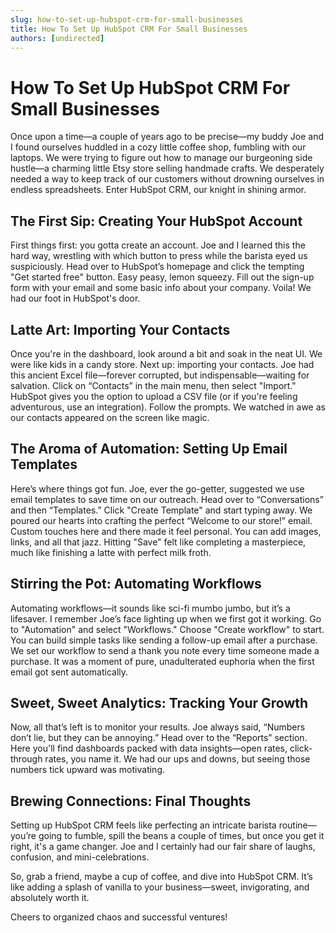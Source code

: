```yaml
---
slug: how-to-set-up-hubspot-crm-for-small-businesses
title: How To Set Up HubSpot CRM For Small Businesses
authors: [undirected]
---
```


# How To Set Up HubSpot CRM For Small Businesses

Once upon a time—a couple of years ago to be precise—my buddy Joe and I found ourselves huddled in a cozy little coffee shop, fumbling with our laptops. We were trying to figure out how to manage our burgeoning side hustle—a charming little Etsy store selling handmade crafts. We desperately needed a way to keep track of our customers without drowning ourselves in endless spreadsheets. Enter HubSpot CRM, our knight in shining armor.

## The First Sip: Creating Your HubSpot Account

First things first: you gotta create an account. Joe and I learned this the hard way, wrestling with which button to press while the barista eyed us suspiciously. Head over to HubSpot’s homepage and click the tempting "Get started free" button. Easy peasy, lemon squeezy. Fill out the sign-up form with your email and some basic info about your company. Voila! We had our foot in HubSpot's door.

## Latte Art: Importing Your Contacts

Once you're in the dashboard, look around a bit and soak in the neat UI. We were like kids in a candy store. Next up: importing your contacts. Joe had this ancient Excel file—forever corrupted, but indispensable—waiting for salvation. Click on “Contacts” in the main menu, then select "Import." HubSpot gives you the option to upload a CSV file (or if you're feeling adventurous, use an integration). Follow the prompts. We watched in awe as our contacts appeared on the screen like magic.

## The Aroma of Automation: Setting Up Email Templates

Here’s where things got fun. Joe, ever the go-getter, suggested we use email templates to save time on our outreach. Head over to “Conversations” and then “Templates.” Click "Create Template" and start typing away. We poured our hearts into crafting the perfect “Welcome to our store!” email. Custom touches here and there made it feel personal. You can add images, links, and all that jazz. Hitting "Save" felt like completing a masterpiece, much like finishing a latte with perfect milk froth.

## Stirring the Pot: Automating Workflows

Automating workflows—it sounds like sci-fi mumbo jumbo, but it’s a lifesaver. I remember Joe’s face lighting up when we first got it working. Go to "Automation" and select "Workflows." Choose "Create workflow" to start. You can build simple tasks like sending a follow-up email after a purchase. We set our workflow to send a thank you note every time someone made a purchase. It was a moment of pure, unadulterated euphoria when the first email got sent automatically.

## Sweet, Sweet Analytics: Tracking Your Growth

Now, all that’s left is to monitor your results. Joe always said, “Numbers don’t lie, but they can be annoying.” Head over to the “Reports” section. Here you'll find dashboards packed with data insights—open rates, click-through rates, you name it. We had our ups and downs, but seeing those numbers tick upward was motivating.

## Brewing Connections: Final Thoughts

Setting up HubSpot CRM feels like perfecting an intricate barista routine—you’re going to fumble, spill the beans a couple of times, but once you get it right, it's a game changer. Joe and I certainly had our fair share of laughs, confusion, and mini-celebrations. 

So, grab a friend, maybe a cup of coffee, and dive into HubSpot CRM. It’s like adding a splash of vanilla to your business—sweet, invigorating, and absolutely worth it.

Cheers to organized chaos and successful ventures!